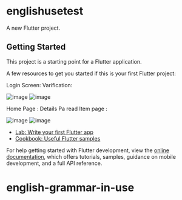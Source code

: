 # englishusetest

A new Flutter project.

## Getting Started

This project is a starting point for a Flutter application.

A few resources to get you started if this is your first Flutter project:

Login Screen:                                                                                   Varification:

![image](https://user-images.githubusercontent.com/62188211/226208081-060cbe84-debc-463f-b6f6-0259baadde1e.png)          ![image](https://user-images.githubusercontent.com/62188211/226208184-539aff3c-fec1-4d25-ac86-63d855759f36.png)

Home Page :                                                                                     Details Pa read Item page :

![image](https://user-images.githubusercontent.com/62188211/226208319-d9f8468a-1097-40d1-8057-2b3f05e0a612.png)           ![image](https://user-images.githubusercontent.com/62188211/226208364-9e31bd3e-8a15-4cc3-93ed-88f452e27089.png)


- [Lab: Write your first Flutter app](https://docs.flutter.dev/get-started/codelab)
- [Cookbook: Useful Flutter samples](https://docs.flutter.dev/cookbook)

For help getting started with Flutter development, view the
[online documentation](https://docs.flutter.dev/), which offers tutorials,
samples, guidance on mobile development, and a full API reference.
# english-grammar-in-use
